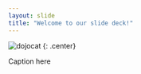 ```yaml
---
layout: slide
title: "Welcome to our slide deck!"
---
```


![dojocat](https://octodex.github.com/images/dojocat.jpg)
{: .center}

Caption here
